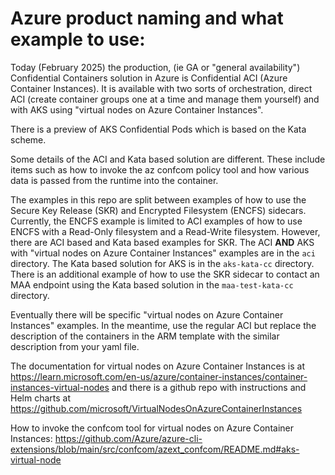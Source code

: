 # Azure product naming and what example to use:

Today (February 2025) the production, (ie GA or "general availability") Confidential Containers solution in Azure is Confidential ACI (Azure Container Instances). 
It is available with two sorts of orchestration, direct ACI (create container groups one at a time and manage them yourself) and with AKS using "virtual nodes on Azure Container Instances".

There is a preview of AKS Confidential Pods which is based on the Kata scheme.

Some details of the ACI and Kata based solution are different. 
These include items such as how to invoke the az confcom policy tool and how various data is passed from the runtime into the container.

The examples in this repo are split between examples of how to use the Secure Key Release (SKR) and Encrypted Filesystem (ENCFS) sidecars.
Currently, the ENCFS example is limited to ACI examples of how to use ENCFS with a Read-Only filesystem and a Read-Write filesystem.
However, there are ACI based and Kata based examples for SKR.
The ACI **AND** AKS with "virtual nodes on Azure Container Instances" examples are in the ```aci``` directory.
The Kata based solution for AKS is in the ```aks-kata-cc``` directory.
There is an additional example of how to use the SKR sidecar to contact an MAA endpoint using the Kata based solution in the ```maa-test-kata-cc``` directory.

Eventually there will be specific "virtual nodes on Azure Container Instances" examples. 
In the meantime, use the regular ACI but replace the description of the containers in the ARM template with the similar description from your yaml file.

The documentation for virtual nodes on Azure Container Instances is at https://learn.microsoft.com/en-us/azure/container-instances/container-instances-virtual-nodes and there is a github repo with instructions and Helm charts at https://github.com/microsoft/VirtualNodesOnAzureContainerInstances

How to invoke the confcom tool for virtual nodes on Azure Container Instances: https://github.com/Azure/azure-cli-extensions/blob/main/src/confcom/azext_confcom/README.md#aks-virtual-node

